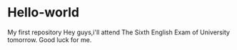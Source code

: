 # Hello-world
My first repository
Hey guys,i'll attend The Sixth English Exam of University tomorrow.
Good luck for me.
